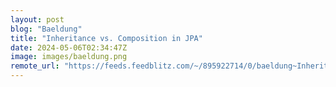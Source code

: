 ```yaml
---
layout: post
blog: "Baeldung"
title: "Inheritance vs. Composition in JPA"
date: 2024-05-06T02:34:47Z
image: images/baeldung.png
remote_url: "https://feeds.feedblitz.com/~/895922714/0/baeldung~Inheritance-vs-Composition-in-JPA"
---
```

